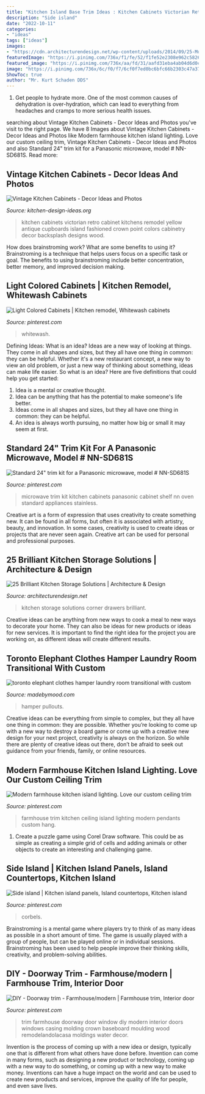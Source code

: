 ```yaml
---
title: "Kitchen Island Base Trim Ideas : Kitchen Cabinets Victorian Retro Cabinet Kitchens Remodel Yellow Antique Cupboards Island Fashioned Crown Point Colors Cabinetry Decor Backsplash Designs Wood"
description: "Side island"
date: "2022-10-11"
categories:
- "ideas"
tags: ["ideas"]
images:
- "https://cdn.architecturendesign.net/wp-content/uploads/2014/09/25-Mullet-Cabinetry-Kitchen-Corner-Drawers.jpg"
featuredImage: "https://i.pinimg.com/736x/f1/fe/52/f1fe52e2308e962c58264327e96519a7.jpg"
featured_image: "https://i.pinimg.com/736x/aa/fd/31/aafd31eba4ab04d6d0c7804604a189ae.jpg"
image: "https://i.pinimg.com/736x/6c/f0/f7/6cf0f7ed0bc6bfc66b2303c47a375ed6.jpg"
ShowToc: true
author: "Mr. Kurt Schaden DDS"
---
```



1. Get people to hydrate more. One of the most common causes of dehydration is over-hydration, which can lead to everything from headaches and cramps to more serious health issues.

	

		
searching about Vintage Kitchen Cabinets - Decor Ideas and Photos you've visit to the right page. We have 8 Images about Vintage Kitchen Cabinets - Decor Ideas and Photos like Modern farmhouse kitchen island lighting. Love our custom ceiling trim, Vintage Kitchen Cabinets - Decor Ideas and Photos and also Standard 24&quot; trim kit for a Panasonic microwave, model # NN-SD681S. Read more:
		
    
## Vintage Kitchen Cabinets - Decor Ideas And Photos

<img loading=lazy src="http://www.kitchen-design-ideas.org/images/kitchen-cabinets-traditional-white-122-cp021e-victorian-island-backsplash-vintage-telephone.jpg" onerror="this.onerror=null;this.src='https://tse2.mm.bing.net/th?id=OIP.1mtwlXWRzVl7-jjK3rcsVgHaLc&amp;pid=15.1';" alt="Vintage Kitchen Cabinets - Decor Ideas and Photos">

_Source: kitchen-design-ideas.org_

>kitchen cabinets victorian retro cabinet kitchens remodel yellow antique cupboards island fashioned crown point colors cabinetry decor backsplash designs wood. 

	

How does brainstroming work? What are some benefits to using it?
Brainstroming is a technique that helps users focus on a specific task or goal. The benefits to using brainstroming include better concentration, better memory, and improved decision making.

    
## Light Colored Cabinets | Kitchen Remodel, Whitewash Cabinets

<img loading=lazy src="https://i.pinimg.com/736x/1a/b7/92/1ab792d75a55b30bda7483b4aad3b80c.jpg" onerror="this.onerror=null;this.src='https://tse4.mm.bing.net/th?id=OIP.KJVT4H3kLiJ_Gwism87IRQHaE7&amp;pid=15.1';" alt="Light Colored Cabinets | Kitchen remodel, Whitewash cabinets">

_Source: pinterest.com_

>whitewash. 

	

Defining Ideas: What is an idea?
Ideas are a new way of looking at things. They come in all shapes and sizes, but they all have one thing in common: they can be helpful. Whether it's a new restaurant concept, a new way to view an old problem, or just a new way of thinking about something, ideas can make life easier. So what is an idea? Here are five definitions that could help you get started: 
1) Idea is a mental or creative thought.
2) Idea can be anything that has the potential to make someone's life better.
3) Ideas come in all shapes and sizes, but they all have one thing in common: they can be helpful.
4) An idea is always worth pursuing, no matter how big or small it may seem at first.

    
## Standard 24&quot; Trim Kit For A Panasonic Microwave, Model # NN-SD681S

<img loading=lazy src="https://i.pinimg.com/736x/e1/91/8d/e1918d2cb6b5842b92beb53cee22c5d5.jpg" onerror="this.onerror=null;this.src='https://tse1.mm.bing.net/th?id=OIP.X7U1-meUs4iw0sfwCKXQngHaJ3&amp;pid=15.1';" alt="Standard 24&quot; trim kit for a Panasonic microwave, model # NN-SD681S">

_Source: pinterest.com_

>microwave trim kit kitchen cabinets panasonic cabinet shelf nn oven standard appliances stainless. 

	

Creative art is a form of expression that uses creativity to create something new. It can be found in all forms, but often it is associated with artistry, beauty, and innovation. In some cases, creativity is used to create ideas or projects that are never seen again. Creative art can be used for personal and professional purposes.

    
## 25 Brilliant Kitchen Storage Solutions | Architecture &amp; Design

<img loading=lazy src="https://cdn.architecturendesign.net/wp-content/uploads/2014/09/25-Mullet-Cabinetry-Kitchen-Corner-Drawers.jpg" onerror="this.onerror=null;this.src='https://tse4.mm.bing.net/th?id=OIP.748ptL36zV8QrA8u0XiEhAHaJ3&amp;pid=15.1';" alt="25 Brilliant Kitchen Storage Solutions | Architecture &amp; Design">

_Source: architecturendesign.net_

>kitchen storage solutions corner drawers brilliant. 

	

Creative ideas can be anything from new ways to cook a meal to new ways to decorate your home. They can also be ideas for new products or ideas for new services. It is important to find the right idea for the project you are working on, as different ideas will create different results.

    
## Toronto Elephant Clothes Hamper Laundry Room Transitional With Custom

<img loading=lazy src="https://madebymood.com/wp-content/uploads/2017/10/toronto-elephant-clothes-hamper-with-transitional-cabinet-and-drawer-pulls-laundry-room-custom-bin-pullouts-600x400.jpg" onerror="this.onerror=null;this.src='https://tse2.mm.bing.net/th?id=OIP.PLm69EGRZwviKA_tgWKFSwHaE8&amp;pid=15.1';" alt="toronto elephant clothes hamper laundry room transitional with custom">

_Source: madebymood.com_

>hamper pullouts. 

	

Creative ideas can be everything from simple to complex, but they all have one thing in common: they are possible. Whether you’re looking to come up with a new way to destroy a board game or come up with a creative new design for your next project, creativity is always on the horizon. So while there are plenty of creative ideas out there, don’t be afraid to seek out guidance from your friends, family, or online resources.

    
## Modern Farmhouse Kitchen Island Lighting. Love Our Custom Ceiling Trim

<img loading=lazy src="https://i.pinimg.com/736x/6c/f0/f7/6cf0f7ed0bc6bfc66b2303c47a375ed6.jpg" onerror="this.onerror=null;this.src='https://tse1.mm.bing.net/th?id=OIP.ExwdaB13ea5-bix2IputtQHaHa&amp;pid=15.1';" alt="Modern farmhouse kitchen island lighting. Love our custom ceiling trim">

_Source: pinterest.com_

>farmhouse trim kitchen ceiling island lighting modern pendants custom hang. 

	

1. Create a puzzle game using Corel Draw software. This could be as simple as creating a simple grid of cells and adding animals or other objects to create an interesting and challenging game. 

    
## Side Island | Kitchen Island Panels, Island Countertops, Kitchen Island

<img loading=lazy src="https://i.pinimg.com/736x/f1/fe/52/f1fe52e2308e962c58264327e96519a7.jpg" onerror="this.onerror=null;this.src='https://tse4.mm.bing.net/th?id=OIP.HpXxV6vtzJ51m4yrx2bsYgHaLT&amp;pid=15.1';" alt="Side island | Kitchen island panels, Island countertops, Kitchen island">

_Source: pinterest.com_

>corbels. 

	

Brainstroming is a mental game where players try to think of as many ideas as possible in a short amount of time. The game is usually played with a group of people, but can be played online or in individual sessions. Brainstroming has been used to help people improve their thinking skills, creativity, and problem-solving abilities.

    
## DIY - Doorway Trim - Farmhouse/modern | Farmhouse Trim, Interior Door

<img loading=lazy src="https://i.pinimg.com/736x/aa/fd/31/aafd31eba4ab04d6d0c7804604a189ae.jpg" onerror="this.onerror=null;this.src='https://tse4.mm.bing.net/th?id=OIP.fHM_oRJPg_REifPWs1BlSQHaJ4&amp;pid=15.1';" alt="DIY - Doorway trim - Farmhouse/modern | Farmhouse trim, Interior door">

_Source: pinterest.com_

>trim farmhouse doorway door window diy modern interior doors windows casing molding crown baseboard moulding wood remodelandolacasa moldings water decor. 

	

Invention is the process of coming up with a new idea or design, typically one that is different from what others have done before. Invention can come in many forms, such as designing a new product or technology, coming up with a new way to do something, or coming up with a new way to make money. Inventions can have a huge impact on the world and can be used to create new products and services, improve the quality of life for people, and even save lives.

